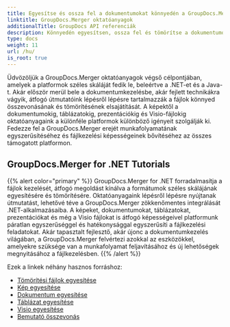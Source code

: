 ```yaml
---
title: Egyesítse és ossza fel a dokumentumokat könnyedén a GroupDocs.Merger segítségével
linktitle: GroupDocs.Merger oktatóanyagok
additionalTitle: GroupDocs API referenciák
description: Könnyedén egyesítsen, ossza fel és tömörítse a dokumentumokat .NET és Java platformokon a GroupDocs.Merger szakértői útmutatóinkkal. Oldja fel a zökkenőmentes fájlkezelést!
type: docs
weight: 11
url: /hu/
is_root: true
---
```


Üdvözöljük a GroupDocs.Merger oktatóanyagok végső célpontjában, amelyek a platformok széles skáláját fedik le, beleértve a .NET-et és a Java-t. Akár először merül bele a dokumentumkezelésbe, akár fejlett technikákra vágyik, átfogó útmutatóink lépésről lépésre tartalmazzák a fájlok könnyed összevonásának és tömörítésének elsajátítását. A képektől a dokumentumokig, táblázatokig, prezentációkig és Visio-fájlokig oktatóanyagaink a különféle platformok különböző igényeit szolgálják ki. Fedezze fel a GroupDocs.Merger erejét munkafolyamatának egyszerűsítéséhez és fájlkezelési képességeinek bővítéséhez az összes támogatott platformon.

## GroupDocs.Merger for .NET Tutorials
{{% alert color="primary" %}}
GroupDocs.Merger for .NET forradalmasítja a fájlok kezelését, átfogó megoldást kínálva a formátumok széles skálájának egyesítésére és tömörítésére. Oktatóanyagaink lépésről lépésre nyújtanak útmutatást, lehetővé téve a GroupDocs.Merger zökkenőmentes integrálását .NET-alkalmazásaiba. A képeket, dokumentumokat, táblázatokat, prezentációkat és még a Visio fájlokat is átfogó képességeivel platformunk páratlan egyszerűséggel és hatékonysággal egyszerűsíti a fájlkezelési feladatokat. Akár tapasztalt fejlesztő, akár újonc a dokumentumkezelés világában, a GroupDocs.Merger felvértezi azokkal az eszközökkel, amelyekre szüksége van a munkafolyamat feljavításához és új lehetőségek megnyitásához a fájlkezelésben.
{{% /alert %}}

Ezek a linkek néhány hasznos forráshoz:
 
- [Tömörítési fájlok egyesítése](./net/merge-compress-files/)
- [Kép egyesítése](./net/image-merging/)
- [Dokumentum egyesítése](./net/document-merging/)
- [Táblázat egyesítése](./net/spreadsheet-merging/)
- [Visio egyesítése](./net/visio-merging/)
- [Bemutató összevonás](./net/presentation-merging/)




